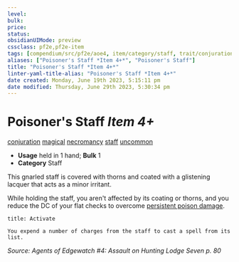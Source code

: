 ```yaml
---
level:
bulk:
price:
status:
obsidianUIMode: preview
cssclass: pf2e,pf2e-item
tags: [compendium/src/pf2e/aoe4, item/category/staff, trait/conjuration, trait/magical, trait/necromancy, trait/staff, trait/uncommon]
aliases: ["Poisoner's Staff *Item 4+*", "Poisoner's Staff"]
title: "Poisoner's Staff *Item 4+*"
linter-yaml-title-alias: "Poisoner's Staff *Item 4+*"
date created: Monday, June 19th 2023, 5:15:11 pm
date modified: Thursday, June 29th 2023, 5:30:34 pm
---
```


# Poisoner's Staff *Item 4+*

[conjuration](rules/traits/conjuration.md) [magical](rules/traits/magical.md) [necromancy](rules/traits/necromancy.md) [staff](rules/traits/staff.md) [uncommon](rules/traits/uncommon.md)  

- **Usage** held in 1 hand; **Bulk** 1
- **Category** Staff

This gnarled staff is covered with thorns and coated with a glistening lacquer that acts as a minor irritant.

While holding the staff, you aren't affected by its coating or thorns, and you reduce the DC of your flat checks to overcome [persistent poison damage](rules/conditions.md#Persistent%20Damage).

```ad-embed-ability
title: Activate

You expend a number of charges from the staff to cast a spell from its list.
```

*Source: Agents of Edgewatch #4: Assault on Hunting Lodge Seven p. 80*
